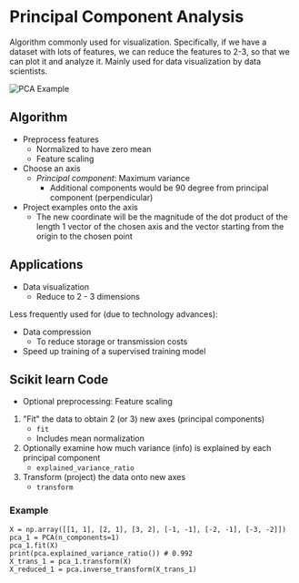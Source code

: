 # Principal Component Analysis

Algorithm commonly used for visualization. Specifically, if we have a dataset with lots of features, we can reduce the features to 2-3, so that we can plot it and analyze it. Mainly used for data visualization by data scientists.

![PCA Example](https://programmathically.com/wp-content/uploads/2021/08/pca_figure1-1024x1024.jpeg)

## Algorithm

- Preprocess features
  - Normalized to have zero mean
  - Feature scaling
- Choose an axis
  - *Principal component*: Maximum variance
    - Additional components would be 90 degree from principal component (perpendicular)
- Project examples onto the axis
  - The new coordinate will be the magnitude of the dot product of the length 1 vector of the chosen axis and the vector starting from the origin to the chosen point

## Applications
- Data visualization
  - Reduce to 2 - 3 dimensions

Less frequently used for (due to technology advances):
- Data compression
  - To reduce storage or transmission costs
- Speed up training of a supervised training model


## Scikit learn Code

- Optional preprocessing: Feature scaling

1. "Fit" the data to obtain 2 (or 3) new axes (principal components)
   - `fit`
   - Includes mean normalization
2. Optionally examine how much variance (info) is explained by each principal component
   - `explained_variance_ratio`
3. Transform (project) the data onto new axes
   - `transform`

### Example
```
X = np.array([[1, 1], [2, 1], [3, 2], [-1, -1], [-2, -1], [-3, -2]])
pca_1 = PCA(n_components=1)
pca_1.fit(X)
print(pca.explained_variance_ratio()) # 0.992
X_trans_1 = pca_1.transform(X)
X_reduced_1 = pca.inverse_transform(X_trans_1)
```






